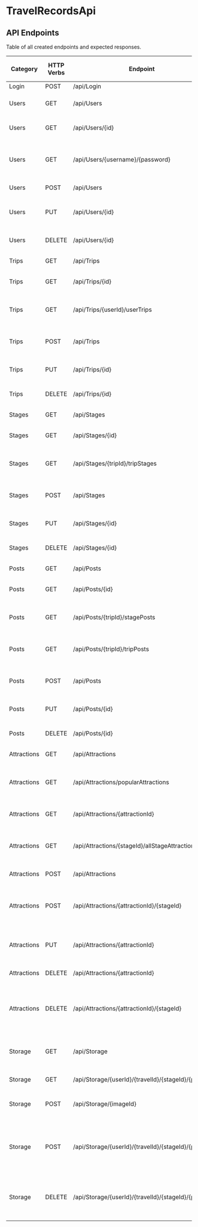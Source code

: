 # TravelRecordsApi
## API Endpoints 
Table of all created endpoints and expected responses.

| Category | HTTP Verbs | Endpoint      | Possible response codes  | action  |
| -------- |----------- |-------------- | -------------------- | -------------------  |
| Login    | POST       | /api/Login  | 200 | JWT token|  
| Users    | GET       | /api/Users | 200, 401, 403  | returns registered users |  
| Users    | GET       | /api/Users/{id} | 200, 401, 403, 404 | returns user with set id |  
| Users    | GET       | /api/Users/{username}/{password} | 200, 401, 403, 404 | returns user with set username and password |  
| Users    | POST | /api/Users | 201, 409 | creates new user|  
| Users    | PUT       | /api/Users/{id}  | 204, 400, 401, 404, 409| updates user values with set id|  
| Users    | DELETE       | /api/Users/{id} | 204, 401, 403, 404|deletes user with set id|  
| Trips | GET |/api/Trips | 200, 401, 403 | returns all trips|
| Trips | GET |/api/Trips/{id} | 200, 401, 403, 404 | returns trip with set id |
| Trips | GET |/api/Trips/{userId}/userTrips | 200, 401, 403, 404 | returns users's trips with set user id |
| Trips | POST |/api/Trips | 201, 401, 403, 404, 409 | creates new trip |
| Trips | PUT |/api/Trips/{id} | 204, 400, 401, 404 | updates trip values with set id|
| Trips | DELETE |/api/Trips/{id} | 204, 401, 403, 404 | deletes trip with set id |  
| Stages | GET |/api/Stages | 200, 401, 403 | returns all stages|
| Stages | GET |/api/Stages/{id} | 200, 401, 403, 404 | returns stages with set id |
| Stages | GET |/api/Stages/{tripId}/tripStages | 200, 401, 403, 404 | returns trips's stages with set trip id |
| Stages | POST |/api/Stages | 201, 401, 403, 404, 409 | creates new stage |
| Stages | PUT |/api/Stages/{id} | 204, 400, 401, 404 | updates stage values with set id|
| Stages | DELETE |/api/Stages/{id} | 204, 401, 403, 404 | deletes stage with set id | 
| Posts  | GET |/api/Posts | 200, 401, 403 | returns all posts|
| Posts | GET |/api/Posts/{id} | 200, 401, 403, 404 | returns posts with set id |
| Posts | GET |/api/Posts/{tripId}/stagePosts | 200, 401, 403, 404 | returns stage's posts with set stage id |
| Posts | GET |/api/Posts/{tripId}/tripPosts | 200, 401, 403, 404 | returns trips's posts with set trip id |
| Posts | POST |/api/Posts | 201, 401, 403, 404, 409 | creates new post |
| Posts | PUT |/api/Posts/{id} | 204, 400, 401, 404 | updates post values with set id|
| Posts | DELETE |/api/Posts/{id} | 204, 401, 403, 404 | deletes post with set id | 
| Attractions  | GET |/api/Attractions | 200, 401, 403 | returns all attarctions|
| Attractions | GET |/api/Attractions/popularAttractions | 200, 401, 403, 404 | returns attarctions with popularity set to HIGH |
| Attractions | GET |/api/Attractions/{attractionId} | 200, 401, 403, 404 | returns attractions with set id |
| Attractions | GET |/api/Attractions/{stageId}/allStageAttractions | 200, 401, 403, 404 |returns all attractions connected to stage with set id |
| Attractions | POST |/api/Attractions | 200, 401, 403 | creates new attraction |
| Attractions | POST |/api/Attractions/{attractionId}/{stageId} | 200, 400, 401, 403| creates new connection between attraction and stage at set ids |
| Attractions | PUT |/api/Attractions/{attractionId} | 204, 400, 401, 500 | updates attraction values with set id|
| Attractions | DELETE |/api/Attractions/{attractionId} | 204, 401, 403, 404 | deletes attraction with set id | 
| Attractions | DELETE |/api/Attractions/{attractionId}/{stageId}| 204, 400, 401, 403, 404 | deletes connection between attraction and stage at set ids | 
|Storage | GET | /api/Storage | 200 | Get all files at the Azure Storage Location and return them |
|Storage | GET | /api/Storage/{userId}/{travelId}/{stageId}/{postId} | 200, 404 | returns file with set ids |
|Storage | POST | /api/Storage/{imageId} | 200, 500 | uploads file, and renames it to fit image id |
|Storage | POST | /api/Storage/{userId}/{travelId}/{stageId}/{postId}| 200, 409, 500 |  uploads file, and renames it to fit image id (combination of passed ids) |
|Storage| DELETE| /api/Storage/{userId}/{travelId}/{stageId}/{postId} | 200, 404, 500 | deletes file with set image id (combination of passed ids) |



